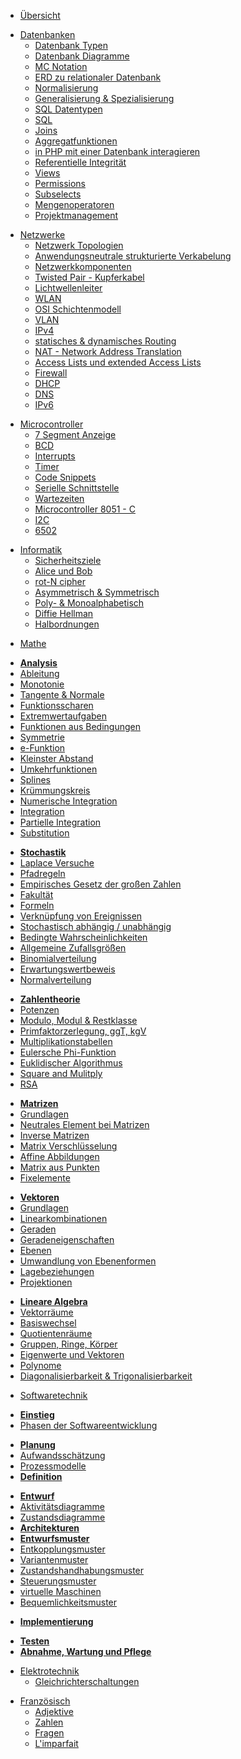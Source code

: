 * [Übersicht](/)
<!-- /// [db-db] -->
* [Datenbanken](/db/db)
  * [Datenbank Typen](/db/datenbank_typen.md)
  * [Datenbank Diagramme](db/diagramme.md)
  * [MC Notation](db/mc_notation.md)
  * [ERD zu relationaler Datenbank](db/erd_zu_db.md)
  * [Normalisierung](db/normalisierung.md)
  * [Generalisierung & Spezialisierung](db/generalisierung_spezialisierung.md)
  * [SQL Datentypen](db/datentypen.md)
  * [SQL](db/sql.md)
  * [Joins](db/joins.md)
  * [Aggregatfunktionen](db/aggregatfunktionen.md)
  * [in PHP mit einer Datenbank interagieren](db/php_db_interaktionen.md)
  * [Referentielle Integrität](db/referentielle_integrität.md)
  * [Views](db/views.md)
  * [Permissions](db/permissions.md)
  * [Subselects](db/subselects.md)
  * [Mengenoperatoren](db/mengenoperatoren.md)
  * [Projektmanagement](db/projektmanagement.md)
<!-- /// [db-db] -->
<!-- /// [netzwerke-netzwerke] -->
* [Netzwerke](/netzwerke/netzwerke)
  * [Netzwerk Topologien](/netzwerke/topologien.md)
  * [Anwendungsneutrale strukturierte Verkabelung](/netzwerke/strukturierte_verkabelung.md)
  * [Netzwerkkomponenten](/netzwerke/netzwerkkomponenten.md)
  * [Twisted Pair - Kupferkabel](/netzwerke/twisted_pair.md)
  * [Lichtwellenleiter](/netzwerke/lwl.md)
  * [WLAN](/netzwerke/wlan.md)
  * [OSI Schichtenmodell](/netzwerke/osi_schichtenmodell.md)
  * [VLAN](/netzwerke/vlan.md)
  * [IPv4](/netzwerke/ipv4.md)
  * [statisches & dynamisches Routing](/netzwerke/routing.md)
  * [NAT - Network Address Translation](/netzwerke/nat.md)
  * [Access Lists und extended Access Lists](/netzwerke/acl.md)
  * [Firewall](/netzwerke/firewall.md)
  * [DHCP](/netzwerke/dhcp.md)
  * [DNS](/netzwerke/dns.md)
  * [IPv6](/netzwerke/ipv6.md)
<!-- /// [netzwerke-netzwerke] -->
<!-- /// [microcontroller-microcontroller] -->
* [Microcontroller](microcontroller/microcontroller)
  * [7 Segment Anzeige](/microcontroller/7segment.md)
  * [BCD](/microcontroller/bcd.md)
  * [Interrupts](/microcontroller/interrupts.md)
  * [Timer](/microcontroller/timer.md)
  * [Code Snippets](/microcontroller/code_snippets.md)
  * [Serielle Schnittstelle](/microcontroller/serielle_schnittstelle.md)
  * [Wartezeiten](/microcontroller/wartezeiten.md)
  * [Microcontroller 8051 - C](/microcontroller/8051-C.md)
  * [I2C](/microcontroller/i2c.md)
  * [6502](/microcontroller/6502.md)
<!-- /// [microcontroller-microcontroller] -->
<!-- /// [informatik-informatik] -->
* [Informatik](informatik/informatik)
  * [Sicherheitsziele](informatik/sicherheitsziele.md)
  * [Alice und Bob](informatik/alice_und_bob.md)
  * [rot-N cipher](informatik/rot-n.md)
  * [Asymmetrisch & Symmetrisch](informatik/a_symmetrisch.md)
  * [Poly- & Monoalphabetisch](informatik/poly_mono_alphabetisch.md)
  * [Diffie Hellman](informatik/diffie_hellman.md)
  * [Halbordnungen](informatik/halbordnung.md)
<!-- /// [informatik-informatik] -->
<!-- /// [mathe-mathe] -->
* [Mathe](/mathe/mathe)
<!-- /// [mathe-analysis] -->
  * [**Analysis**](mathe/analysis.md)
  * [Ableitung](mathe/ableitung.md)
  * [Monotonie](mathe/monotonie.md)
  * [Tangente & Normale](mathe/tangente_normale.md)
  * [Funktionsscharen](mathe/funktionsscharen.md)
  * [Extremwertaufgaben](mathe/extremwertaufgaben.md)
  * [Funktionen aus Bedingungen](mathe/funktionen_aus_bedingungen.md)
  * [Symmetrie](mathe/symmetrie.md)
  * [e-Funktion](mathe/e-funktion.md)
  * [Kleinster Abstand](mathe/kleinster_abstand.md)
  * [Umkehrfunktionen](mathe/umkehrfunktionen.md)
  * [Splines](mathe/splines.md)
  * [Krümmungskreis](mathe/krümmungskreis.md)
  * [Numerische Integration](mathe/numerische_integration.md)
  * [Integration](mathe/integration.md)
  * [Partielle Integration](mathe/partielle_integration.md)
  * [Substitution](mathe/substitution.md)
<!-- /// [mathe-analysis] -->
<!-- /// [mathe-stochastik] -->
  * [**Stochastik**](/mathe/stochastik.md)
  * [Laplace Versuche](mathe/laplace.md)
  * [Pfadregeln](mathe/pfadregeln.md)
  * [Empirisches Gesetz der großen Zahlen](mathe/empirisches_gesetz_der_großen_zahlen.md)
  * [Fakultät](mathe/factorial.md)
  * [Formeln](mathe/stochastik_formeln.md)
  * [Verknüpfung von Ereignissen](mathe/verknüpfung_von_ereignissen.md)
  * [Stochastisch abhängig / unabhängig](mathe/stochastisch_abhängig_unabhängig.md)
  * [Bedingte Wahrscheinlichkeiten](/mathe/bedingte_wahrscheinlichkeiten.md)
  * [Allgemeine Zufallsgrößen](mathe/zufallsgrößen.md)
  * [Binomialverteilung](/mathe/binomialverteilung.md)
  * [Erwartungswertbeweis](mathe/erwartungswertbeweis.md)
  * [Normalverteilung](/mathe/normalverteilung.md)
<!-- /// [mathe-stochastik] -->
<!-- /// [mathe-zahlentheorie] -->
  * [**Zahlentheorie**](/mathe/zahlentheorie.md)
  * [Potenzen](mathe/potenzen.md)
  * [Modulo, Modul & Restklasse](mathe/modulo_modul_restklasse.md)
  * [Primfaktorzerlegung, ggT, kgV](mathe/primfaktorzerlegung_ggt_kgv.md)
  * [Multiplikationstabellen](mathe/multiplikationstabellen.md)
  * [Eulersche Phi-Funktion](mathe/phi.md)
  * [Euklidischer Algorithmus](mathe/euklidischer_algorithmus.md)
  * [Square and Mulitply](mathe/square_and_multiply.md)
  * [RSA](mathe/rsa.md)
<!-- /// [mathe-zahlentheorie] -->
<!-- /// [mathe-matrizen] -->
  * [**Matrizen**](/mathe/matrizen.md)
  * [Grundlagen](mathe/matrix_grundlagen.md)
  * [Neutrales Element bei Matrizen](mathe/matrix_neutrales_element.md)
  * [Inverse Matrizen](mathe/matrix_inverse.md)
  * [Matrix Verschlüsselung](mathe/matrix_verschluesselung.md)
  * [Affine Abbildungen](mathe/affine_abbildungen.md)
  * [Matrix aus Punkten](mathe/abbildungsmatrix_aus_punkten.md)
  * [Fixelemente](/mathe/fixelemente.md)
<!-- /// [mathe-matrizen] -->
<!-- /// [mathe-vektoren] -->
  * [**Vektoren**](/mathe/vektoren.md)
  * [Grundlagen](mathe/vektor_grundlagen.md)
  * [Linearkombinationen](/mathe/linearkombinationen.md)
  * [Geraden](/mathe/geraden.md)
  * [Geradeneigenschaften](/mathe/geradeneigenschaften.md)
  * [Ebenen](/mathe/ebenen.md)
  * [Umwandlung von Ebenenformen](/mathe/ebenenformumwandlungen.md)
  * [Lagebeziehungen](/mathe/lagebeziehungen.md)
  * [Projektionen](/mathe/projektionen.md)
<!-- /// [mathe-vektoren] -->
<!-- /// [mathe-lineare-algebra] -->
  * [**Lineare Algebra**](/mathe/lineare_algebra.md)
  * [Vektorräume](/mathe/vektorräume.md)
  * [Basiswechsel](/mathe/basiswechsel.md)
  * [Quotientenräume](/mathe/quotientenraum.md)
  * [Gruppen, Ringe, Körper](/mathe/gruppen_ringe_körper.md)
  * [Eigenwerte und Vektoren](/mathe/eigenwerte_vektoren.md)
  * [Polynome](/mathe/polynome.md)
  * [Diagonalisierbarkeit & Trigonalisierbarkeit](/mathe/diagonalisierbarkeit_trigonalisierbarkeit.md)
<!-- /// [ mathe-lineare-algebra] -->
<!-- /// [mathe-mathe] -->
<!-- /// [swt-swt] -->
* [Softwaretechnik](/swt/swt)
<!-- /// [swt-einstieg] -->
  * [**Einstieg**](/swt/einstieg.md)
  * [Phasen der Softwareentwicklung](/swt/phasen.md)
<!-- /// [swt-einstieg] -->
<!-- /// [swt-planung] -->
  * [**Planung**](/swt/planung.md)
  * [Aufwandsschätzung](/swt/aufwandsschätzung.md)
  * [Prozessmodelle](/swt/prozessmodelle.md)
  * [**Definition**](/swt/definition.md)
<!-- /// [swt-planung] -->
<!-- /// [swt-entwurf] -->
  * [**Entwurf**](/swt/entwurf.md)
  * [Aktivitätsdiagramme](/swt/aktivitätsdiagramme.md)
  * [Zustandsdiagramme](/swt/zustandsdiagramme.md)
  * [**Architekturen**](/swt/architekturen.md)
  * [**Entwurfsmuster**](/swt/entwurfsmuster.md)
  * [Entkopplungsmuster](/swt/entkopplungsmuster.md)
  * [Variantenmuster](/swt/variantenmuster.md)
  * [Zustandshandhabungsmuster](/swt/zustandshandhabungsmuster.md)
  * [Steuerungsmuster](/swt/steuerungsmuster.md)
  * [virtuelle Maschinen](/swt/virtuelle_maschinen.md)
  * [Bequemlichkeitsmuster](/swt/bequemlichkeitsmuster.md)
<!-- /// [swt-entwurf] -->
<!-- /// [swt-implementierung] -->
  * [**Implementierung**](/swt/implementierung.md)
<!-- /// [swt-implementierung] -->
<!-- /// [swt-testen-wartung-pflege] -->
  * [**Testen**](/swt/testen.md)
  * [**Abnahme, Wartung und Pflege**](/swt/abnahme_wartung_und_pflege.md)
<!-- /// [swt-testen-wartung-pflege] -->
<!-- /// [swt-swt] -->
<!-- /// [etk-etk] -->
* [Elektrotechnik](/etk/etk)
  * [Gleichrichterschaltungen](etk/gleichrichterschaltungen.md)
<!-- /// [etk-etk] -->
<!-- /// [französisch-französisch] -->
* [Französisch](/französisch/französisch)
  * [Adjektive](/französisch/adjektive.md)
  * [Zahlen](/französisch/zahlen.md)
  * [Fragen](/französisch/fragen.md)
  * [L'imparfait](/französisch/imperfekt.md)
<!-- /// [französisch-französisch] -->
